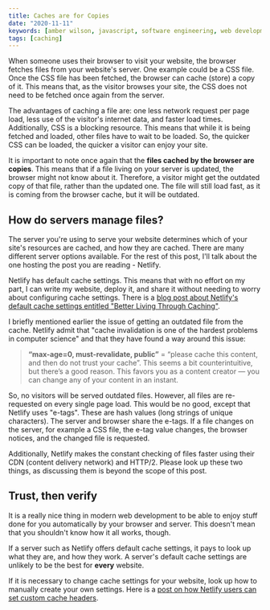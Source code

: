 ```yaml
---
title: Caches are for Copies
date: "2020-11-11"
keywords: [amber wilson, javascript, software engineering, web development, coding, browser]
tags: [caching]
---
```


When someone uses their browser to visit your website, the browser fetches files from your website's server. One example could be a CSS file. Once the CSS file has been fetched, the browser can cache (store) a copy of it. This means that, as the visitor browses your site, the CSS does not need to be fetched once again from the server. 

The advantages of caching a file are: one less network request per page load, less use of the visitor's internet data, and faster load times. Additionally, CSS is a blocking resource. This means that while it is being fetched and loaded, other files have to wait to be loaded. So, the quicker CSS can be loaded, the quicker a visitor can enjoy your site. 

It is important to note once again that the **files cached by the browser are copies**. This means that if a file living on your server is updated, the browser might not know about it. Therefore, a visitor might get the outdated copy of that file, rather than the updated one. The file will still load fast, as it is coming from the browser cache, but it will be outdated.

## How do servers manage files?

The server you're using to serve your website determines which of your site's resources are cached, and how they are cached. There are many different server options available. For the rest of this post, I'll talk about the one hosting the post you are reading -  Netlify. 

Netlify has default cache settings. This means that with no effort on my part, I can write my website, deploy it, and share it without needing to worry about configuring cache settings. There is a <a href="https://www.netlify.com/blog/2017/02/23/better-living-through-caching/">blog post about Netlify's default cache settings entitled "Better Living Through Caching"</a>.

I briefly mentioned earlier the issue of getting an outdated file from the cache. Netlify admit that "cache invalidation is one of the hardest problems in computer science" and that they have found a way around this issue:

<blockquote>
<strong>“max-age=0, must-revalidate, public”</strong> = “please cache this content, and then do not trust your cache”. This seems a bit counterintuitive, but there’s a good reason.  This favors you as a content creator — you can change any of your content in an instant.
</blockquote>

So, no visitors will be served outdated files. However, all files are re-requested on every single page load. This would be no good, except that Netlify uses "e-tags". These are hash values (long strings of unique characters). The server and browser share the e-tags. If a file changes on the server, for example a CSS file, the e-tag value changes, the browser notices, and the changed file is requested.

Additionally, Netlify makes the constant checking of files faster using their CDN (content delivery network) and HTTP/2. Please look up these two things, as discussing them is beyond the scope of this post.

## Trust, then verify

It is a really nice thing in modern web development to be able to enjoy stuff done for you automatically by your browser and server. This doesn't mean that you shouldn't know how it all works, though.

If a server such as Netlify offers default cache settings, it pays to look up what they are, and how they work. A server's default cache settings are unlikely to be the best for **every** website.

If it is necessary to change cache settings for your website, look up how to manually create your own settings. Here is a <a href="https://docs.netlify.com/routing/headers/#custom-headers">post on how Netlify users can set custom cache headers</a>.